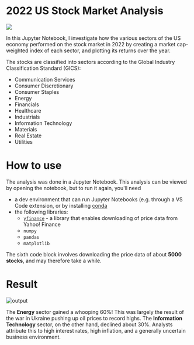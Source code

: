 # 2022 US Stock Market Analysis
![](https://img.shields.io/badge/license-MIT-blue)

In this Jupyter Notebook, I investigate how the various sectors of the US economy performed on the stock market in 2022 by creating a market cap-weighted index of each sector, and plotting its returns over the year.

The stocks are classified into sectors according to the Global Industry Classification Standard (GICS):
 - Communication Services
 - Consumer Discretionary
 - Consumer Staples
 - Energy
 - Financials
 - Healthcare
 - Industrials
 - Information Technology
 - Materials
 - Real Estate
 - Utilities

# How to use

The analysis was done in a Jupyter Notebook. This analysis can be viewed by opening the notebook, but to run it again, you'll need
 - a dev environment that can run Jupyter Notebooks (e.g. through a VS Code extension, or by installing [conda](https://github.com/conda/conda)
 - the following libraries:
   - [`yfinance`](https://pypi.org/project/yfinance/) - a library that enables downloading of price data from Yahoo! Finance
   - `numpy`
   - `pandas`
   - `matplotlib`
     
The sixth code block involves downloading the price data of about **5000 stocks**, and may therefore take a while.

# Result

![output](https://github.com/darrendube/2022-stock-market-analysis/assets/45855781/cd4be5a3-f760-487e-8f01-b16695171bb1)

The **Energy** sector gained a whooping 60%! This was largely the result of the war in Ukraine pushing up oil prices to record highs. The **Information Technology** sector, on the other hand, declined about 30%. Analysts attribute this to high interest rates, high inflation, and a generally uncertain business environment.

